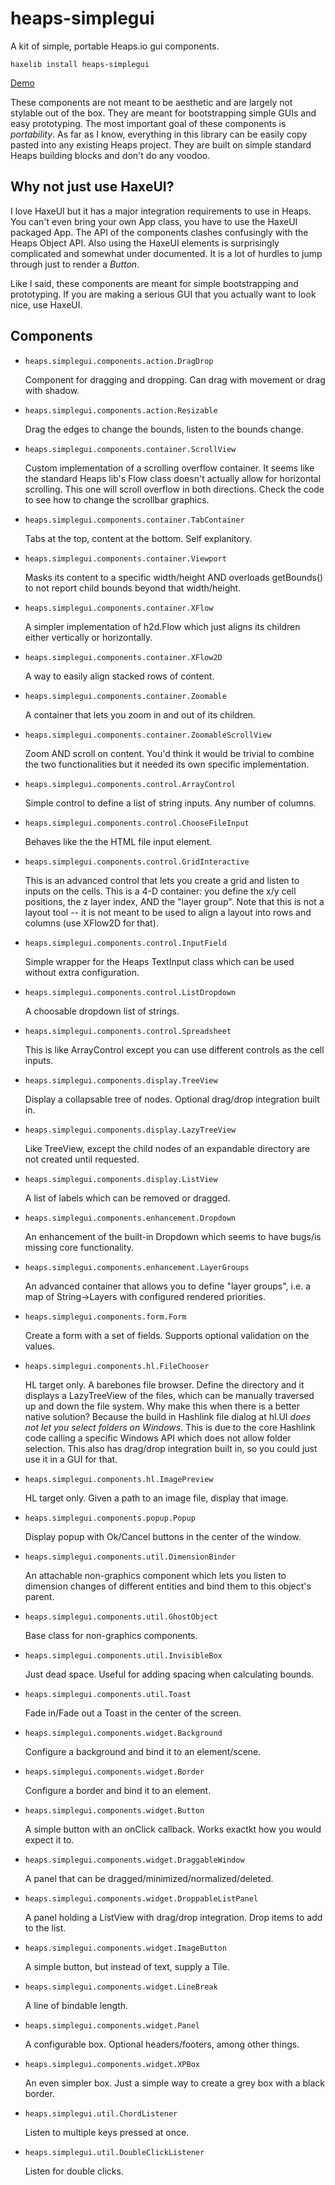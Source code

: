 # heaps-simplegui

A kit of simple, portable Heaps.io gui components.

```
haxelib install heaps-simplegui
```

[Demo](https://c-g-dev.github.io/heaps-simplegui/bin/)

These components are not meant to be aesthetic and are largely not stylable out of the box. They are meant for bootstrapping simple GUIs and easy prototyping. The most important goal of these components is *portability*. As far as I know, everything in this library can be easily copy pasted into any existing Heaps project. They are built on simple standard Heaps building blocks and don't do any voodoo.

## Why not just use HaxeUI?
I love HaxeUI but it has a major integration requirements to use in Heaps. You can't even bring your own App class, you have to use the HaxeUI packaged App. The API of the components clashes confusingly with the Heaps Object API. Also using the HaxeUI elements is surprisingly complicated and somewhat under documented. It is a lot of hurdles to jump through just to render a *Button*.

Like I said, these components are meant for simple bootstrapping and prototyping. If you are making a serious GUI that you actually want to look nice, use HaxeUI.

## Components

- `heaps.simplegui.components.action.DragDrop`
  
    Component for dragging and dropping. Can drag with movement or drag with shadow.

- `heaps.simplegui.components.action.Resizable`
  
    Drag the edges to change the bounds, listen to the bounds change.

- `heaps.simplegui.components.container.ScrollView`
  
    Custom implementation of a scrolling overflow container. It seems like the standard Heaps lib's Flow class doesn't actually allow for horizontal scrolling. This one will scroll overflow in both directions. Check the code to see how to change the scrollbar graphics.

- `heaps.simplegui.components.container.TabContainer`
  
    Tabs at the top, content at the bottom. Self explanitory.

- `heaps.simplegui.components.container.Viewport`
  
    Masks its content to a specific width/height AND overloads getBounds() to not report child bounds beyond that width/height.

- `heaps.simplegui.components.container.XFlow`
  
    A simpler implementation of h2d.Flow which just aligns its children either vertically or horizontally. 

- `heaps.simplegui.components.container.XFlow2D`
  
    A way to easily align stacked rows of content.

- `heaps.simplegui.components.container.Zoomable`
  
    A container that lets you zoom in and out of its children.

- `heaps.simplegui.components.container.ZoomableScrollView`
  
    Zoom AND scroll on content. You'd think it would be trivial to combine the two functionalities but it needed its own specific implementation.

- `heaps.simplegui.components.control.ArrayControl`
  
    Simple control to define a list of string inputs. Any number of columns.

- `heaps.simplegui.components.control.ChooseFileInput`
  
    Behaves like the the HTML file input element.

- `heaps.simplegui.components.control.GridInteractive`
  
    This is an advanced control that lets you create a grid and listen to inputs on the cells. This is a 4-D container: you define the x/y cell positions, the z layer index, AND the "layer group". Note that this is not a layout tool -- it is not meant to be used to align a layout into rows and columns (use XFlow2D for that).

- `heaps.simplegui.components.control.InputField`
  
    Simple wrapper for the Heaps TextInput class which can be used without extra configuration.

- `heaps.simplegui.components.control.ListDropdown`
  
    A choosable dropdown list of strings.

- `heaps.simplegui.components.control.Spreadsheet`
  
    This is like ArrayControl except you can use different controls as the cell inputs.

- `heaps.simplegui.components.display.TreeView`

    Display a collapsable tree of nodes. Optional drag/drop integration built in.

- `heaps.simplegui.components.display.LazyTreeView`
  
    Like TreeView, except the child nodes of an expandable directory are not created until requested.

- `heaps.simplegui.components.display.ListView`
  
    A list of labels which can be removed or dragged.

- `heaps.simplegui.components.enhancement.Dropdown`
  
    An enhancement of the built-in Dropdown which seems to have bugs/is missing core functionality.

- `heaps.simplegui.components.enhancement.LayerGroups`
  
    An advanced container that allows you to define "layer groups", i.e. a map of String->Layers with configured rendered priorities.

- `heaps.simplegui.components.form.Form`
  
    Create a form with a set of fields. Supports optional validation on the values.

- `heaps.simplegui.components.hl.FileChooser`
  
    HL target only. A barebones file browser. Define the directory and it displays a LazyTreeView of the files, which can be manually traversed up and down the file system. Why make this when there is a better native solution? Because the build in Hashlink file dialog at hl.UI *does not let you select folders on Windows*. This is due to the core Hashlink code calling a specific Windows API which does not allow folder selection. This also has drag/drop integration built in, so you could just use it in a GUI for that.

- `heaps.simplegui.components.hl.ImagePreview`
  
    HL target only. Given a path to an image file, display that image.

- `heaps.simplegui.components.popup.Popup`
  
    Display popup with Ok/Cancel buttons in the center of the window.

- `heaps.simplegui.components.util.DimensionBinder`
  
    An attachable non-graphics component which lets you listen to dimension changes of different entities and bind them to this object's parent.

- `heaps.simplegui.components.util.GhostObject`
  
    Base class for non-graphics components.

- `heaps.simplegui.components.util.InvisibleBox`
  
    Just dead space. Useful for adding spacing when calculating bounds.

- `heaps.simplegui.components.util.Toast`
  
    Fade in/Fade out a Toast in the center of the screen.

- `heaps.simplegui.components.widget.Background`
  
    Configure a background and bind it to an element/scene.

- `heaps.simplegui.components.widget.Border`
  
    Configure a border and bind it to an element.

- `heaps.simplegui.components.widget.Button`
  
    A simple button with an onClick callback. Works exactkt how you would expect it to.

- `heaps.simplegui.components.widget.DraggableWindow`
  
    A panel that can be dragged/minimized/normalized/deleted.

- `heaps.simplegui.components.widget.DroppableListPanel`
  
    A panel holding a ListView with drag/drop integration. Drop items to add to the list.

- `heaps.simplegui.components.widget.ImageButton`
  
    A simple button, but instead of text, supply a Tile.

- `heaps.simplegui.components.widget.LineBreak`
  
    A line of bindable length.

- `heaps.simplegui.components.widget.Panel`
  
    A configurable box. Optional headers/footers, among other things.

- `heaps.simplegui.components.widget.XPBox`
  
    An even simpler box. Just a simple way to create a grey box with a black border.

- `heaps.simplegui.util.ChordListener`
  
    Listen to multiple keys pressed at once.

- `heaps.simplegui.util.DoubleClickListener`
  
    Listen for double clicks.
